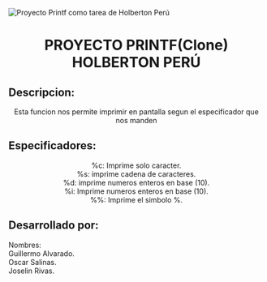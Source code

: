 ![Proyecto Printf como tarea de Holberton Perú](https://user-images.githubusercontent.com/124274676/228053915-def3a650-a486-4846-8902-ff58e608576e.png)
<h1 align="center"> PROYECTO PRINTF(Clone) HOLBERTON PERÚ </h1>
<h2> Descripcion:   </h2>
<div align="center"> Esta funcion nos permite imprimir en pantalla segun el especificador que nos manden</div>
<h2> Especificadores:   </h2>
<div align="center">
%c: Imprime solo caracter.<br>
%s: imprime cadena de caracteres.<br>
%d: imprime numeros enteros en base (10).<br>
%i: Imprime numeros enteros en base (10).<br>
%%: Imprime el simbolo %.<br>
</div>
<h2> Desarrollado por: </h2>
<div>
Nombres:<br>
Guillermo Alvarado.<br>
Oscar Salinas.<br>
Joselin Rivas.<br>
</div>


